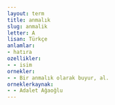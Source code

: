 ```yaml
---
layout: term
title: anmalık
slug: anmalik
letter: A
lisan: Türkçe
anlamlar:
- hatıra
ozellikler:
- - isim
ornekler:
- - Bir anmalık olarak buyur, al.
orneklerkaynak:
- - Adalet Ağaoğlu
---
```


